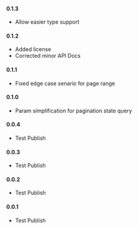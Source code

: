 #### 0.1.3
* Allow easier type support

#### 0.1.2
* Added license 
* Corrected minor API Docs

#### 0.1.1
* Fixed edge case senario for page range

#### 0.1.0
* Param simplification for pagination state query

#### 0.0.4
* Test Publish

#### 0.0.3
* Test Publish

#### 0.0.2
* Test Publish

#### 0.0.1
* Test Publish        